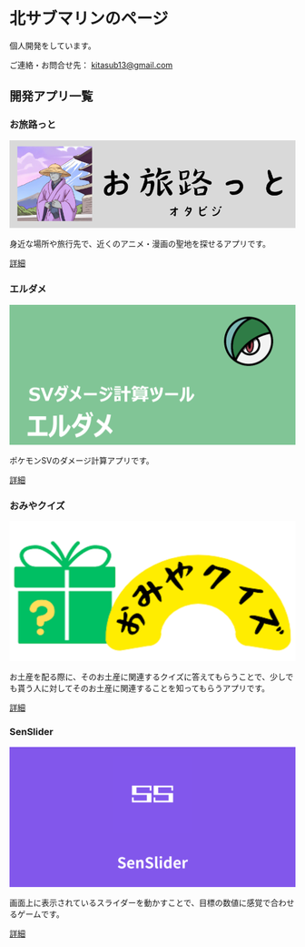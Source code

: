 # 北サブマリンのページ

個人開発をしています。

ご連絡・お問合せ先： kitasub13@gmail.com

## 開発アプリ一覧

### お旅路っと

![icon](./apps/otavisit/icon.png)

身近な場所や旅行先で、近くのアニメ・漫画の聖地を探せるアプリです。

[詳細](./apps/otavisit/index.md)

### エルダメ

![icon](./apps/erudame/icon.png)

ポケモンSVのダメージ計算アプリです。

[詳細](./apps/erudame/index.md)

### おみやクイズ

![icon](./apps/omiyaquiz/icon.png)

お土産を配る際に、そのお土産に関連するクイズに答えてもらうことで、少しでも貰う人に対してそのお土産に関連することを知ってもらうアプリです。

[詳細](./apps/omiyaquiz/index.md)

### SenSlider

![icon](./apps/senslider/icon.png)

画面上に表示されているスライダーを動かすことで、目標の数値に感覚で合わせるゲームです。

[詳細](./apps/senslider/index.md)
